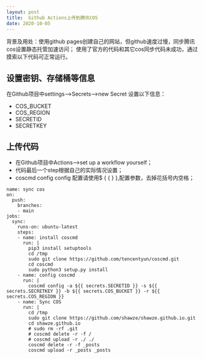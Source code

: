 ```yaml
---
layout: post
title:  Github Actions上传到腾讯COS
date: 2020-10-05
---
```


背景及用处：使用github pages创建自己的网站，但github速度过慢，同步腾讯cos设置静态托管加速访问；
使用了官方的代码和其它cos同步代码未成功，通过摸索以下代码可正常运行。

## 设置密钥、存储桶等信息
在Github项目中settings-->Secrets-->new Secret
设置以下信息：
* COS_BUCKET
* COS_REGION
* SECRETID
* SECRETKEY

## 上传代码
* 在Github项目中Actions-->set up a workflow yourself；
* 代码最后一个step根据自己的实际情况设置；
* coscmd config config 配置请使用$ { {  } },配置参数，去掉花括号内空格；

```
name: sync cos
on: 
  push:
    branches: 
    - main
jobs:
  sync:
    runs-on: ubuntu-latest
    steps:
    - name: install coscmd
      run: |
        pip3 install setuptools
        cd /tmp
        sudo git clone https://github.com/tencentyun/coscmd.git
        cd coscmd
        sudo python3 setup.py install
    - name: config coscmd
      run: | 
        coscmd config -a ${{ secrets.SECRETID }} -s ${{ secrets.SECRETKEY }} -b ${{ secrets.COS_BUCKET }} -r ${{ secrets.COS_REGION }}
    - name: Sync COS
      run: |
        cd /tmp
        sudo git clone https://github.com/shawze/shawze.github.io.git
        cd shawze.github.io
        # sudo rm -rf .git
        # coscmd delete -r -f /
        # coscmd upload -r ./ ./
        coscmd delete -r -f _posts
        coscmd upload -r _posts _posts
        
```
